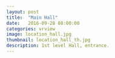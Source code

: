 ```yaml
---
layout: post
title:  "Main Hall"
date:   2016-09-28 08:00:00
categories: vrview
image: location_hall.jpg
thumbnail: location_hall_th.jpg
description: 1st level Hall, entrance.
---
```

